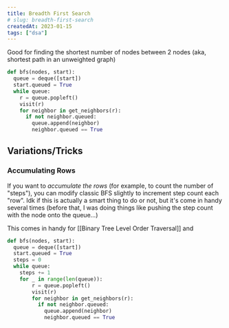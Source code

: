 ```yaml
---
title: Breadth First Search
# slug: breadth-first-search
createdAt: 2023-01-15
tags: ["dsa"]
---
```

Good for finding the shortest number of nodes between 2 nodes (aka, shortest path in an unweighted graph)

```python
def bfs(nodes, start):
  queue = deque([start])
  start.queued = True
  while queue:
    r = queue.popleft()
    visit(r)
    for neighbor in get_neighbors(r):
      if not neighbor.queued:
        queue.append(neighbor)
        neighbor.queued == True
```

## Variations/Tricks

### Accumulating Rows

If you want to *accumulate the rows* (for example, to count the number of "steps"), you can modify classic BFS slightly to increment step count each "row". Idk if this is actually a smart thing to do or not, but it's come in handy several times (before that, I was doing things like pushing the step count with the node onto the queue...)

This comes in handy for [[Binary Tree Level Order Traversal]] and 

```python
def bfs(nodes, start):
  queue = deque([start])
  start.queued = True
  steps = 0
  while queue:
    steps += 1
    for _ in range(len(queue)):
	    r = queue.popleft()
	    visit(r)
	    for neighbor in get_neighbors(r):
	      if not neighbor.queued:
	        queue.append(neighbor)
	        neighbor.queued == True
```